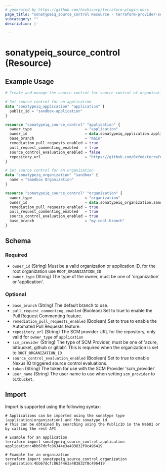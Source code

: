 ```yaml
---
# generated by https://github.com/hashicorp/terraform-plugin-docs
page_title: "sonatypeiq_source_control Resource - terraform-provider-sonatypeiq"
subcategory: ""
description: |-
  
---
```


# sonatypeiq_source_control (Resource)



## Example Usage

```terraform
# Create and manage the source control for source control of organizations and applications

# Set source control for an application
data "sonatypeiq_application" "application" {
  public_id = "sandbox-application"
}

resource "sonatypeiq_source_control" "application" {
  owner_type                        = "application"
  owner_id                          = data.sonatypeiq_application.application.id
  base_branch                       = "main"
  remediation_pull_requests_enabled = true
  pull_request_commenting_enabled   = true
  source_control_evaluation_enabled = false
  repository_url                    = "https://github.com/0xfed/terraform-provider-sonatypeiq.git"
}

# Set source control for an organization
data "sonatypeiq_organization" "sandbox" {
  name = "Sandbox Organization"
}

resource "sonatypeiq_source_control" "organization" {
  owner_type                        = "organization"
  owner_id                          = data.sonatypeiq_organization.sandbox.id
  remediation_pull_requests_enabled = true
  pull_request_commenting_enabled   = true
  source_control_evaluation_enabled = true
  base_branch                       = "my-cool-branch"
}
```

<!-- schema generated by tfplugindocs -->
## Schema

### Required

- `owner_id` (String) Must be a valid organization or application ID, for the root organization use `ROOT_ORGANIZATION_ID`
- `owner_type` (String) The type of the owner, must be one of 'organization' or 'application'.

### Optional

- `base_branch` (String) The default branch to use.
- `pull_request_commenting_enabled` (Boolean) Set to true to enable the Pull Request Commenting feature.
- `remediation_pull_requests_enabled` (Boolean) Set to true to enable the Automated Pull Requests feature.
- `repository_url` (String) The SCM provider URL for the repository, only valid for `owner_type` of `application`
- `scm_provider` (String) The type of SCM Provider, must be one of 'azure, bitbucket, github or gitlab'. This is required when the organization is set to `ROOT_ORGANIZATION_ID`
- `source_control_evaluation_enabled` (Boolean) Set to true to enable Nexus IQ triggered source control evaluations.
- `token` (String) The token for use with the SCM Provider 'scm_provider'
- `user_name` (String) The user name to use when setting `scm_provider` to `bitbucket`.

## Import

Import is supported using the following syntax:

```shell
# Applications can be imported using the sonatype type (application|organization) and the sonatype id.
# This can be obtained by searching using the PublicID in the WebUI or by calling the rest API

# Example for an application
terraform import sonatypeiq_source_control.application application:4bb67dcfc86344e3a483832f8c496419

# Example for an organization
terraform import sonatypeiq_source_control.organization organization:4bb67dcfc86344e3a483832f8c496419
```
